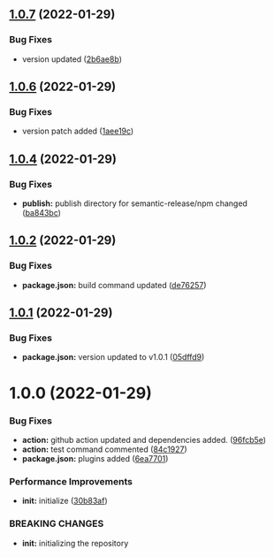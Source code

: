 ## [1.0.7](https://github.com/MSubhan01/ngx-clamp/compare/v1.0.6...v1.0.7) (2022-01-29)


### Bug Fixes

* version updated ([2b6ae8b](https://github.com/MSubhan01/ngx-clamp/commit/2b6ae8bdbd9336b6943283dacf2349e66b00fd1d))

## [1.0.6](https://github.com/MSubhan01/ngx-clamp/compare/v1.0.5...v1.0.6) (2022-01-29)


### Bug Fixes

* version patch added ([1aee19c](https://github.com/MSubhan01/ngx-clamp/commit/1aee19c9d35c6b7a6fbe3676487f4c63a595c78a))

## [1.0.4](https://github.com/MSubhan01/ngx-clamp/compare/v1.0.3...v1.0.4) (2022-01-29)


### Bug Fixes

* **publish:** publish directory for semantic-release/npm changed ([ba843bc](https://github.com/MSubhan01/ngx-clamp/commit/ba843bc94dc281e4e8c95a0a79e089d2143c124d))

## [1.0.2](https://github.com/MSubhan01/ngx-clamp/compare/v1.0.1...v1.0.2) (2022-01-29)


### Bug Fixes

* **package.json:** build command updated ([de76257](https://github.com/MSubhan01/ngx-clamp/commit/de762570834d7638be27a58a81a64a1c4112c101))

## [1.0.1](https://github.com/MSubhan01/ngx-clamp/compare/v1.0.0...v1.0.1) (2022-01-29)


### Bug Fixes

* **package.json:** version updated to v1.0.1 ([05dffd9](https://github.com/MSubhan01/ngx-clamp/commit/05dffd9695970d65f64fece0c67bca3af7f82b08))

# 1.0.0 (2022-01-29)


### Bug Fixes

* **action:** github action updated and dependencies added. ([96fcb5e](https://github.com/MSubhan01/ngx-clamp/commit/96fcb5ec42c7ad4b3c36f2c743daf894d90b1112))
* **action:** test command commented ([84c1927](https://github.com/MSubhan01/ngx-clamp/commit/84c1927803485962531a75821abb68fa669776cc))
* **package.json:** plugins added ([6ea7701](https://github.com/MSubhan01/ngx-clamp/commit/6ea77012bdc371c217a67acf5463bb3dddba1025))


### Performance Improvements

* **init:** initialize ([30b83af](https://github.com/MSubhan01/ngx-clamp/commit/30b83af1ede4e242ea3375037a90e0dade3089fb))


### BREAKING CHANGES

* **init:** initializing the repository
